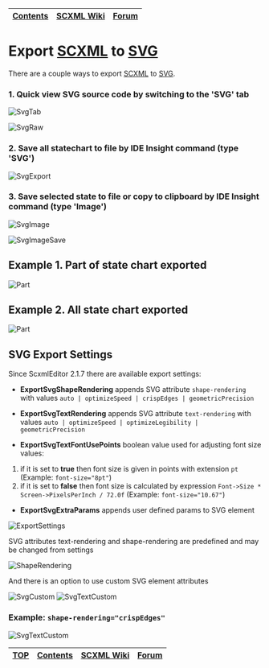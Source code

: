 <a name="top-anchor"/>

| [Contents](../README.md#table-of-contents) | [SCXML Wiki](https://alexzhornyak.github.io/SCXML-tutorial/) | [Forum](https://github.com/alexzhornyak/ScxmlEditor-Tutorial/discussions) |
|---|---|---|

# Export [SCXML](https://alexzhornyak.github.io/SCXML-tutorial/) to [SVG](https://www.w3.org/Graphics/SVG/)

There are a couple ways to export [SCXML](https://alexzhornyak.github.io/SCXML-tutorial/) to [SVG](https://www.w3.org/Graphics/SVG/).

### 1. Quick view SVG source code by switching to the 'SVG' tab
![SvgTab](../Images/SVG_Tab.png)

![SvgRaw](../Images/SVG_Raw.png)

### 2. Save all statechart to file by IDE Insight command (type 'SVG')
![SvgExport](../Images/SVG_Export.png)

### 3. Save selected state to file or copy to clipboard by IDE Insight command (type 'Image')
![SvgImage](../Images/SVG_Image.png)

![SvgImageSave](../Images/SVG_ImageSave.png)

## Example 1. Part of state chart exported
![Part](../Images/SVG_Example_Display.svg)

## Example 2. All state chart exported
![Part](../Images/SVG_Example_Bolero.svg)

## SVG Export Settings
Since ScxmlEditor 2.1.7 there are available export settings:
- **ExportSvgShapeRendering** appends SVG attribute `shape-rendering` with values `auto | optimizeSpeed | crispEdges | geometricPrecision`

- **ExportSvgTextRendering** appends SVG attribute `text-rendering` with values `auto | optimizeSpeed | optimizeLegibility | geometricPrecision`

- **ExportSvgTextFontUsePoints** boolean value used for adjusting font size values:
1) if it is set to **true** then font size is given in points with extension `pt` (Example: `font-size="8pt"`)
2) if it is set to **false** then font size is calculated by expression `Font->Size * Screen->PixelsPerInch / 72.0f` (Example: `font-size="10.67"`)

- **ExportSvgExtraParams** appends user defined params to SVG element

![ExportSettings](../Images/SVG_Export_Settings.png)

SVG attributes text-rendering and shape-rendering are predefined and may be changed from settings

![ShapeRendering](../Images/SVG_Export_CrispEdges.png)

And there is an option to use custom SVG element attributes

![SvgCustom](../Images/SVG_Export_CustomParams.png)
![SvgTextCustom](../Images/SVG_Export_CustomParams_Text.png)
### Example: `shape-rendering="crispEdges"`
![SvgTextCustom](../Images/SVG_Export_StopWatch_CrispEdges.svg)

| [TOP](#top-anchor) | [Contents](../README.md#table-of-contents) | [SCXML Wiki](https://alexzhornyak.github.io/SCXML-tutorial/) | [Forum](https://github.com/alexzhornyak/ScxmlEditor-Tutorial/discussions) |
|---|---|---|---|
